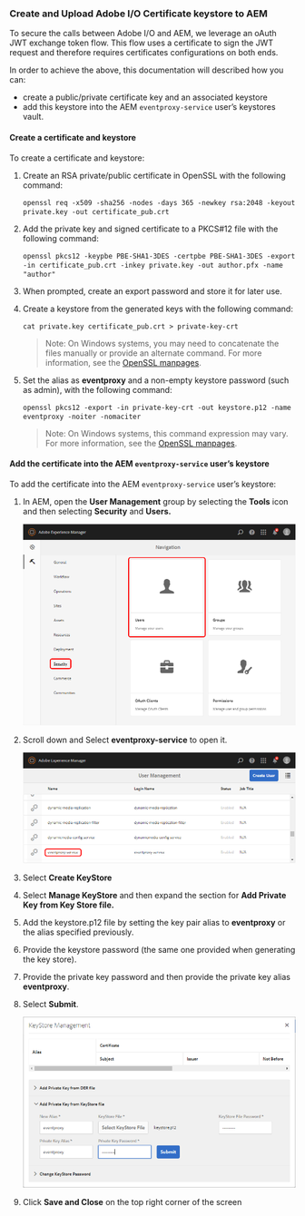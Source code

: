 ### Create and Upload Adobe I/O Certificate keystore to AEM

To secure the calls between Adobe I/O and AEM, we leverage an oAuth JWT exchange token flow.
This flow uses a certificate to sign the JWT request and therefore requires certificates configurations
on both ends.

In order to achieve the above, this documentation will described how you can:

* create a public/private certificate key and an associated keystore
* add this keystore into the AEM `eventproxy-service` user&rsquo;s keystores vault.


#### Create a certificate and keystore

To create a certificate and keystore:

1. Create an RSA private/public certificate in OpenSSL with the following command:

      ```
      openssl req -x509 -sha256 -nodes -days 365 -newkey rsa:2048 -keyout private.key -out certificate_pub.crt
      ```

2. Add the private key and signed certificate to a PKCS#12 file with the following command:

      ```
      openssl pkcs12 -keypbe PBE-SHA1-3DES -certpbe PBE-SHA1-3DES -export -in certificate_pub.crt -inkey private.key -out author.pfx -name "author"
      ```
3. When prompted, create an export password and store it for later use.

4. Create a keystore from the generated keys with the following command:

      ```
      cat private.key certificate_pub.crt > private-key-crt
      ```

      >Note: On Windows systems, you may need to concatenate the files manually or provide an alternate command. For more information, see the [OpenSSL manpages](https://www.openssl.org/docs/manpages.html).

5. Set the alias as **eventproxy** and a non-empty keystore password (such as admin), with the following command:

      ```
      openssl pkcs12 -export -in private-key-crt -out keystore.p12 -name eventproxy -noiter -nomaciter
      ```
      >Note: On Windows systems, this command expression may vary. For more information, see the [OpenSSL manpages](https://www.openssl.org/docs/manpages.html).

#### Add the certificate into the AEM `eventproxy-service` user&rsquo;s keystore

To add the certificate into the AEM `eventproxy-service` user&rsquo;s keystore:

1. In AEM, open the **User Management** group by selecting the **Tools** icon and then selecting **Security** and **Users.**

      ![User management navigation](../img/events_aem_07.png "User management navigation")

2. Scroll down and Select **eventproxy-service** to open it.

      ![Selecting the eventproxy service](../img/events_aem_08.png "Selecting the eventproxy service")

3. Select **Create KeyStore**

4. Select **Manage KeyStore** and then expand the section for **Add Private Key from Key Store file.**

5. Add the keystore.p12 file by setting the key pair alias to **eventproxy** or the alias specified previously.

6. Provide the keystore password (the same one provided when generating the key store).

7. Provide the private key password and then provide the private key alias **eventproxy**.

8. Select **Submit**.

      ![keystore management](../img/events_aem_10.png)
      
8. Click **Save and Close**  on the top right corner of the screen
      
      
      
      
      

